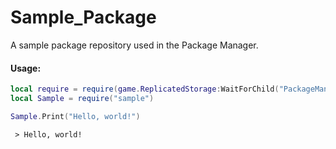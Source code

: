 # Sample_Package
A sample package repository used in the Package Manager.

#### Usage:
```lua
local require = require(game.ReplicatedStorage:WaitForChild("PackageManager").Load)
local Sample = require("sample")

Sample.Print("Hello, world!")
```

` > Hello, world!`
